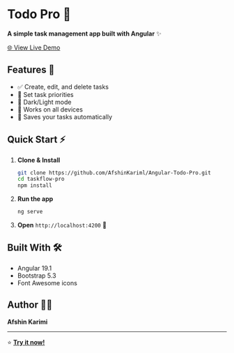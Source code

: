 # Todo Pro 📝

**A simple task management app built with Angular** ✨

[🌐 View Live Demo](https://angular-todo-pro.vercel.app/)

## Features 🚀

- ✅ Create, edit, and delete tasks
- 🎯 Set task priorities  
- 🌙 Dark/Light mode
- 📱 Works on all devices
- 💾 Saves your tasks automatically

## Quick Start ⚡

1. **Clone & Install**
   ```bash
   git clone https://github.com/AfshinKariml/Angular-Todo-Pro.git
   cd taskflow-pro
   npm install
   ```

2. **Run the app**
   ```bash
   ng serve
   ```

3. **Open** `http://localhost:4200` 🎉

## Built With 🛠️

- Angular 19.1
- Bootstrap 5.3
- Font Awesome icons

## Author 👨‍💻

**Afshin Karimi**

---

⭐ **[Try it now!](https://angular-todo-pro.vercel.app/)**
